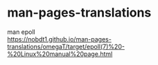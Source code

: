 # man-pages-translations

man epoll    
https://nobdt1.github.io/man-pages-translations/omegaT/target/epoll(7)%20-%20Linux%20manual%20page.html
